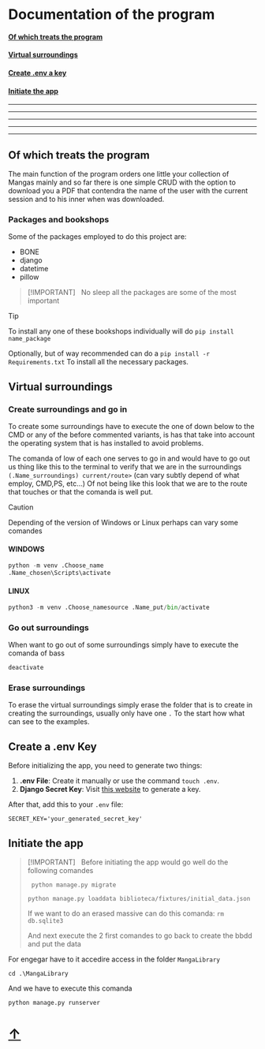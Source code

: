 # **Documentation of the program**

#### [Of which treats the program](#of-which-treats-the-program-1)

#### [Virtual surroundings](#virtual-surroundings-1)

#### [Create .env a key](#create-env-a-key-1)

#### [Initiate the app](#initiate-the-app-1)

---

---

---

---

---

## Of which treats the program

The main function of the program orders  one little your collection of Mangas mainly and so far there is one simple CRUD with the option to download you a PDF that contendra the name of the user with the current session and to his inner when was downloaded.

### Packages and bookshops

Some of the packages employed to do this project are:

- BONE
- django
- datetime
- pillow


> [!IMPORTANT]  
> No sleep all the packages are some of the most important


> [!TIP]
> To install any one of these bookshops individually will do ```pip install name_package```

Optionally, but of way recommended can do a ```pip install -r Requirements.txt``` To install all the necessary packages.


## Virtual surroundings

### Create surroundings and go in
To create some surroundings have to execute the one of down below to the CMD or any of the before commented variants, is has that take into account the operating system that is has installed to avoid  problems.

The comanda of low of each one serves to go in and would have to go out us thing like this to the terminal to verify that we are in the surroundings ```(.Name_surroundings) current/route>``` (can vary subtly depend of what employ, CMD,PS, etc...) Of not being like this look that we are to the route that touches or that the comanda is well put.

> [!CAUTION]
> Depending of the version of Windows or Linux perhaps can vary some comandes

#### WINDOWS

```python
python -m venv .Choose_name
.Name_chosen\Scripts\activate
```

#### LINUX

```python
python3 -m venv .Choose_namesource .Name_put/bin/activate
```

### Go out surroundings
When want to go out of some surroundings simply have to execute the comanda of
bass 
```python
deactivate
```

### Erase surroundings

To erase the virtual surroundings simply erase the folder that is to create in creating the surroundings, usually only have one ```.``` To the start how what can see to the examples.

## Create a .env Key

Before initializing the app, you need to generate two things:

1. **.env File**: Create it manually or use the command `touch .env`.
2. **Django Secret Key**: Visit [this website](https://miniwebtool.com/django-secret-key-generator/) to generate a key.

After that, add this to your `.env` file:
```
SECRET_KEY='your_generated_secret_key'
```

## Initiate the app

> [!IMPORTANT]  
> Before initiating the app would go well do the following comandes
>
> ``` python manage.py migrate  ```
>
> ``` python manage.py loaddata biblioteca/fixtures/initial_data.json ```
>
> If we want to do an erased massive can do this comanda:
> ``` rm db.sqlite3 ```
>
> And next execute the 2 first comandes to go back to create the bbdd and put the data

For engegar have to it accedire access in the folder ``MangaLibrary``

```
cd .\MangaLibrary
```

And we have to execute this comanda
```
python manage.py runserver
```

# [↑](#of-which-treats-the-program)
